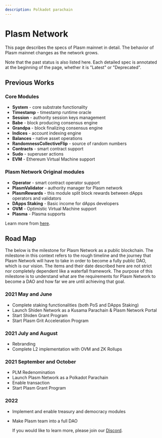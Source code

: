 ```yaml
---
description: Polkadot parachain
---
```


# Plasm Network

This page describes the specs of Plasm mainnet in detail. The behavior of Plasm mainnet changes as the network grows.

Note that the past status is also listed here. Each detailed spec is annotated at the beginning of the page, whether it is "Latest" or "Deprecated".

## Previous Works

### Core Modules

* **System** - core substrate functionality
* **Timestamp** - timestamp runtime oracle
* **Session** - authority session keys management
* **Babe** - block producing consensus engine
* **Grandpa** - block finalizing consensus engine
* **Indices** - account indexing engine
* **Balances** - native asset operations
* **RandomnessCollectiveFlip** - source of random numbers
* **Contracts** - smart contract support
* **Sudo** - superuser actions
* **EVM**  - Ethereum Virtual Machine support

### Plasm Network Original modules

* **Operator** - smart contract operator support
* **PlasmValidator** - authority manager for Plasm network
* **PlasmRewards** - this module split block rewards between dApps operators and validators
* **DApps Staking** - Basic income for dApps developers
* **OVM** - Optimistic Virtual Machine support
* **Plasma** - Plasma supports

Learn more from [here](https://github.com/PlasmNetwork/Plasm/blob/dusty/bin/node/runtime/Cargo.toml).

## Road Map

The below is the milestone for Plasm Network as a public blockchain. The milestone in this context refers to the rough timeline and the journey that Plasm Network will have to take in order to become a fully public DAO, which is our vision. The items and their date described here are not strict nor completely dependent like a waterfall framework. The purpose of this milestone is to understand what are the requirements for Plasm Network to become a DAO and how far we are until achieving that goal.

### 2021 May and June

* Complete staking functionalities \(both PoS and DApps Staking\)
* Launch Shiden Network as a Kusama Parachain & Plasm Network Portal 
* Start Shiden Grant Program
* Start Plasm Grit Acceleration Program

### 2021 July and August

* Rebranding  
* Complete L2 implementation with OVM and ZK Rollups

### 2021 September and October

* PLM Redenomination
* Launch Plasm Network as a Polkadot Parachain
* Enable transaction
* Start Plasm Grant Program

### 2022

* Implement and enable treasury and democracy modules
* Make Plasm team into a full DAO

  If you would like to learn more,  please join our [Discord](https://discord.gg/Z3nC9U4).

